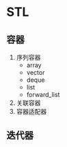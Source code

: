 # STL

## 容器

1. 序列容器
    - array
    - vector
    - deque
    - list
    - forward_list
1. 关联容器
1. 容器适配器

## 迭代器

